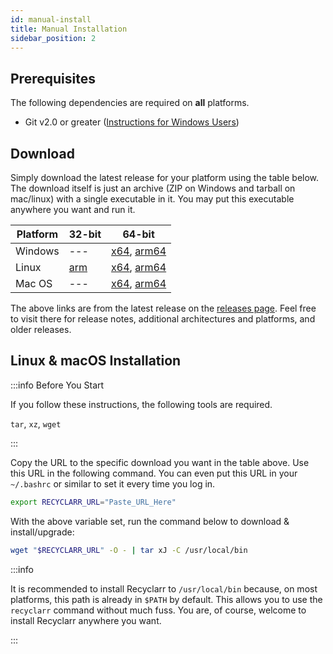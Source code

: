 ```yaml
---
id: manual-install
title: Manual Installation
sidebar_position: 2
---
```


## Prerequisites

The following dependencies are required on **all** platforms.

- Git v2.0 or greater ([Instructions for Windows Users](/installation/tips/git-install.md))

## Download

Simply download the latest release for your platform using the table below. The download itself is
just an archive (ZIP on Windows and tarball on mac/linux) with a single executable in it. You may
put this executable anywhere you want and run it.

| Platform | 32-bit           | 64-bit                                 |
| -------- | ---------------- | -------------------------------------- |
| Windows  | ---              | [x64][win-x64], [arm64][win-arm64]     |
| Linux    | [arm][linux-arm] | [x64][linux-x64], [arm64][linux-arm64] |
| Mac OS   | ---              | [x64][osx-x64], [arm64][osx-arm64]     |

[win-x64]: https://github.com/recyclarr/recyclarr/releases/latest/download/recyclarr-win-x64.zip
[win-arm64]: https://github.com/recyclarr/recyclarr/releases/latest/download/recyclarr-win-arm64.zip
[linux-x64]: https://github.com/recyclarr/recyclarr/releases/latest/download/recyclarr-linux-x64.tar.xz
[linux-arm64]: https://github.com/recyclarr/recyclarr/releases/latest/download/recyclarr-linux-arm64.tar.xz
[linux-arm]: https://github.com/recyclarr/recyclarr/releases/latest/download/recyclarr-linux-arm.tar.xz
[osx-x64]: https://github.com/recyclarr/recyclarr/releases/latest/download/recyclarr-osx-x64.tar.xz
[osx-arm64]: https://github.com/recyclarr/recyclarr/releases/latest/download/recyclarr-osx-arm64.tar.xz

The above links are from the latest release on the [releases page][rp]. Feel free to visit there for
release notes, additional architectures and platforms, and older releases.

[rp]: https://github.com/recyclarr/recyclarr/releases

## Linux & macOS Installation

:::info Before You Start

If you follow these instructions, the following tools are required.

`tar`, `xz`, `wget`

:::

Copy the URL to the specific download you want in the table above. Use this URL in the following
command. You can even put this URL in your `~/.bashrc` or similar to set it every time you log in.

```bash
export RECYCLARR_URL="Paste_URL_Here"
```

With the above variable set, run the command below to download & install/upgrade:

```bash
wget "$RECYCLARR_URL" -O - | tar xJ -C /usr/local/bin
```

:::info

It is recommended to install Recyclarr to `/usr/local/bin` because, on most platforms, this path is
already in `$PATH` by default. This allows you to use the `recyclarr` command without much fuss. You
are, of course, welcome to install Recyclarr anywhere you want.

:::
